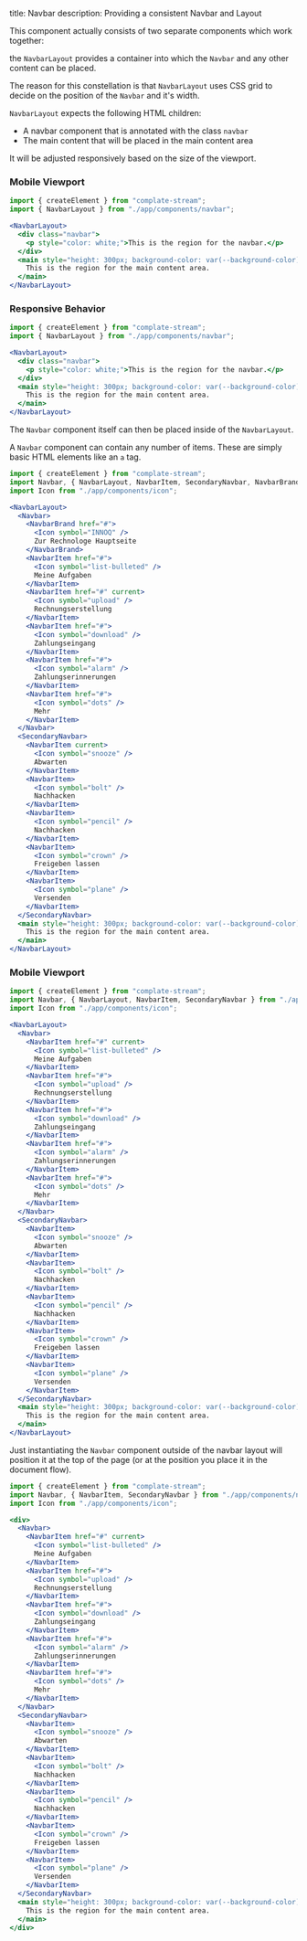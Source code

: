 title: Navbar
description: Providing a consistent Navbar and Layout

This component actually consists of two separate components which work together:

the `NavbarLayout` provides a container into which the `Navbar` and any other content can be placed.

The reason for this constellation is that `NavbarLayout` uses CSS grid to decide on the position of the `Navbar` and it's width.

`NavbarLayout` expects the following HTML children:

* A navbar component that is annotated with the class `navbar`
* The main content that will be placed in the main content area

It will be adjusted responsively based on the size of the viewport.

### Mobile Viewport

```jsx width=320
import { createElement } from "complate-stream";
import { NavbarLayout } from "./app/components/navbar";

<NavbarLayout>
  <div class="navbar">
    <p style="color: white;">This is the region for the navbar.</p>
  </div>
  <main style="height: 300px; background-color: var(--background-color);">
    This is the region for the main content area.
  </main>
</NavbarLayout>
```

### Responsive Behavior

```jsx
import { createElement } from "complate-stream";
import { NavbarLayout } from "./app/components/navbar";

<NavbarLayout>
  <div class="navbar">
    <p style="color: white;">This is the region for the navbar.</p>
  </div>
  <main style="height: 300px; background-color: var(--background-color);">
    This is the region for the main content area.
  </main>
</NavbarLayout>
```


The `Navbar` component itself can then be placed inside of the `NavbarLayout`.

A `Navbar` component can contain any number of items. These are simply basic HTML elements like an `a` tag.

```jsx
import { createElement } from "complate-stream";
import Navbar, { NavbarLayout, NavbarItem, SecondaryNavbar, NavbarBrand } from "./app/components/navbar";
import Icon from "./app/components/icon";

<NavbarLayout>
  <Navbar>
    <NavbarBrand href="#">
      <Icon symbol="INNOQ" />
      Zur Rechnologe Hauptseite
    </NavbarBrand>
    <NavbarItem href="#">
      <Icon symbol="list-bulleted" />
      Meine Aufgaben
    </NavbarItem>
    <NavbarItem href="#" current>
      <Icon symbol="upload" />
      Rechnungserstellung
    </NavbarItem>
    <NavbarItem href="#">
      <Icon symbol="download" />
      Zahlungseingang
    </NavbarItem>
    <NavbarItem href="#">
      <Icon symbol="alarm" />
      Zahlungserinnerungen
    </NavbarItem>
    <NavbarItem href="#">
      <Icon symbol="dots" />
      Mehr
    </NavbarItem>
  </Navbar>
  <SecondaryNavbar>
    <NavbarItem current>
      <Icon symbol="snooze" />
      Abwarten
    </NavbarItem>
    <NavbarItem>
      <Icon symbol="bolt" />
      Nachhacken
    </NavbarItem>
    <NavbarItem>
      <Icon symbol="pencil" />
      Nachhacken
    </NavbarItem>
    <NavbarItem>
      <Icon symbol="crown" />
      Freigeben lassen
    </NavbarItem>
    <NavbarItem>
      <Icon symbol="plane" />
      Versenden
    </NavbarItem>
  </SecondaryNavbar>
  <main style="height: 300px; background-color: var(--background-color);">
    This is the region for the main content area.
  </main>
</NavbarLayout>
```

### Mobile Viewport

```jsx width=320
import { createElement } from "complate-stream";
import Navbar, { NavbarLayout, NavbarItem, SecondaryNavbar } from "./app/components/navbar";
import Icon from "./app/components/icon";

<NavbarLayout>
  <Navbar>
    <NavbarItem href="#" current>
      <Icon symbol="list-bulleted" />
      Meine Aufgaben
    </NavbarItem>
    <NavbarItem href="#">
      <Icon symbol="upload" />
      Rechnungserstellung
    </NavbarItem>
    <NavbarItem href="#">
      <Icon symbol="download" />
      Zahlungseingang
    </NavbarItem>
    <NavbarItem href="#">
      <Icon symbol="alarm" />
      Zahlungserinnerungen
    </NavbarItem>
    <NavbarItem href="#">
      <Icon symbol="dots" />
      Mehr
    </NavbarItem>
  </Navbar>
  <SecondaryNavbar>
    <NavbarItem>
      <Icon symbol="snooze" />
      Abwarten
    </NavbarItem>
    <NavbarItem>
      <Icon symbol="bolt" />
      Nachhacken
    </NavbarItem>
    <NavbarItem>
      <Icon symbol="pencil" />
      Nachhacken
    </NavbarItem>
    <NavbarItem>
      <Icon symbol="crown" />
      Freigeben lassen
    </NavbarItem>
    <NavbarItem>
      <Icon symbol="plane" />
      Versenden
    </NavbarItem>
  </SecondaryNavbar>
  <main style="height: 300px; background-color: var(--background-color);">
    This is the region for the main content area.
  </main>
</NavbarLayout>
```


Just instantiating the `Navbar` component outside of the navbar layout will position it at the top of the page (or at the position you place it in the document flow).

```jsx
import { createElement } from "complate-stream";
import Navbar, { NavbarItem, SecondaryNavbar } from "./app/components/navbar";
import Icon from "./app/components/icon";

<div>
  <Navbar>
    <NavbarItem href="#" current>
      <Icon symbol="list-bulleted" />
      Meine Aufgaben
    </NavbarItem>
    <NavbarItem href="#">
      <Icon symbol="upload" />
      Rechnungserstellung
    </NavbarItem>
    <NavbarItem href="#">
      <Icon symbol="download" />
      Zahlungseingang
    </NavbarItem>
    <NavbarItem href="#">
      <Icon symbol="alarm" />
      Zahlungserinnerungen
    </NavbarItem>
    <NavbarItem href="#">
      <Icon symbol="dots" />
      Mehr
    </NavbarItem>
  </Navbar>
  <SecondaryNavbar>
    <NavbarItem>
      <Icon symbol="snooze" />
      Abwarten
    </NavbarItem>
    <NavbarItem>
      <Icon symbol="bolt" />
      Nachhacken
    </NavbarItem>
    <NavbarItem>
      <Icon symbol="pencil" />
      Nachhacken
    </NavbarItem>
    <NavbarItem>
      <Icon symbol="crown" />
      Freigeben lassen
    </NavbarItem>
    <NavbarItem>
      <Icon symbol="plane" />
      Versenden
    </NavbarItem>
  </SecondaryNavbar>
  <main style="height: 300px; background-color: var(--background-color);">
    This is the region for the main content area.
  </main>
</div>
```